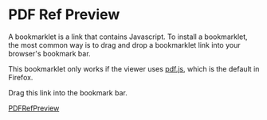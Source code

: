# PDF Ref Preview

A bookmarklet is a link that contains Javascript. To install a bookmarklet, the most common way is to drag and drop a bookmarklet link into your browser's bookmark bar.

This bookmarklet only works if the viewer uses [pdf.js](https://github.com/mozilla/pdf.js/), which is the default in Firefox.

Drag this link into the bookmark bar.

<a href="javascript:(async()=>{const e=window.PDFViewerApplication;if('_mouseoverHandler'in e)return document.removeEventListener('mouseover',e._mouseoverHandler),void delete e._mouseoverHandler;let t=await e.pdfDocument.getData(),n=pdfjsLib.getDocument({data:t});const o=await n.promise,i=await o.getDestinations();async function a(t){if('internalLink'!=t.target.className)return;const n=t.target.hash,a=t.target.parentElement,r=document.createElement('canvas');r.style.border='1px solid black',r.style.direction='ltr';const s=n.substring(1),d=s in i?i[s]:JSON.parse(decodeURIComponent(s)),c=e.pdfLinkService._cachedPageNumber(d[0]);o.getPage(c).then(function(e){const t=e.getViewport({scale:1});r.style.height=`${t.height}px`,r.style.width=`${t.width}px`;const n=e.getViewport({scale:4,offsetX:4*-d[2],offsetY:4*(d[3]-t.height)});r.height=n.height,r.width=n.width;const o={canvasContext:r.getContext('2d'),viewport:n};e.render(o)}),a.appendChild(r),a.addEventListener('mouseleave',function(e){r.remove()})}document.addEventListener('mouseover',a),e._mouseoverHandler=a})();">PDFRefPreview</a>
